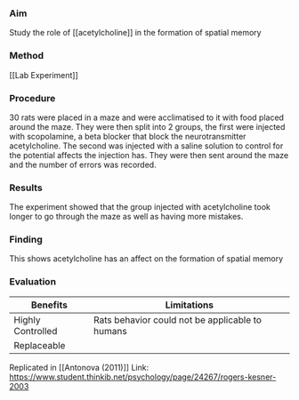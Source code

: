### Aim
Study the role of [[acetylcholine]] in the formation of spatial memory
### Method
[[Lab Experiment]]

### Procedure 
30 rats were placed in a maze and were acclimatised to it with food placed around the maze. They were then split into 2 groups, the first were injected with scopolamine, a beta blocker that block the neurotransmitter acetylcholine. The second was injected with a saline solution to control for the potential affects the injection has. They were then sent around the maze and the number of errors was recorded.

### Results 
The experiment showed that the group injected with acetylcholine took longer to go through the maze as well as having more mistakes.

### Finding 
This shows acetylcholine has an affect on the formation of spatial memory

### Evaluation 
| Benefits | Limitations | 
|--| --|
| Highly Controlled | Rats behavior could not be applicable to humans | 
| Replaceable  |  | 

Replicated in [[Antonova (2011)]]
Link: https://www.student.thinkib.net/psychology/page/24267/rogers-kesner-2003